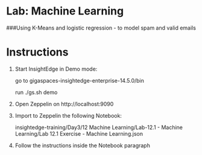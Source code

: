 # Lab: Machine Learning

###Using K-Means and logistic regression - to model spam and valid emails
# Instructions

1. Start InsightEdge in Demo mode:

    go to gigaspaces-insightedge-enterprise-14.5.0/bin

    run ./gs.sh demo

2. Open Zeppelin on http://localhost:9090

3. Import to Zeppelin the following Notebook:

    insightedge-training/Day3/12 Machine Learning/Lab-12.1 - Machine Learning/Lab 12.1 Exercise - Machine Learning.json

4. Follow the instructions inside the Notebook paragraph
